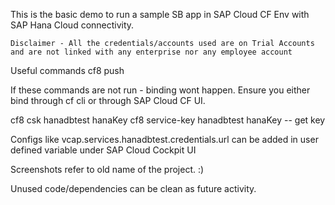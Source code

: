 This is the basic demo to run a sample SB app in SAP Cloud CF Env with SAP Hana Cloud connectivity.

    Disclaimer - All the credentials/accounts used are on Trial Accounts and are not linked with any enterprise nor any employee account

Useful commands 
cf8 push

If these commands are not run - binding wont happen. 
Ensure you either bind through cf cli or through SAP Cloud CF UI.

cf8 csk hanadbtest hanaKey
cf8 service-key hanadbtest hanaKey -- get key

Configs like
vcap.services.hanadbtest.credentials.url 
can be added in user defined variable under SAP Cloud Cockpit UI

Screenshots refer to old name of the project. :) 

Unused code/dependencies can be clean as future activity.

